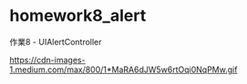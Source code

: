 # homework8_alert
作業8 - UIAlertController

https://cdn-images-1.medium.com/max/800/1*MaRA6dJW5w6rtOqi0NqPMw.gif
